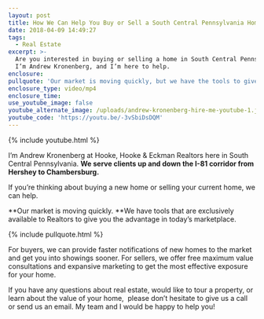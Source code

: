 ```yaml
---
layout: post
title: How We Can Help You Buy or Sell a South Central Pennsylvania Home
date: 2018-04-09 14:49:27
tags:
  - Real Estate
excerpt: >-
  Are you interested in buying or selling a home in South Central Pennsylvania?
  I’m Andrew Kronenberg, and I’m here to help.
enclosure:
pullquote: 'Our market is moving quickly, but we have the tools to give you the advantage.'
enclosure_type: video/mp4
enclosure_time:
use_youtube_image: false
youtube_alternate_image: /uploads/andrew-kronenberg-hire-me-youtube-1.jpg
youtube_code: 'https://youtu.be/-3vSbiDsDQM'
---
```


{% include youtube.html %}

I’m Andrew Kronenberg at Hooke, Hooke & Eckman Realtors here in South Central Pennsylvania. **We serve clients up and down the I-81 corridor from Hershey to Chambersburg.&nbsp;**

If you’re thinking about buying a new home or selling your current home, we can help.&nbsp;

**Our market is moving quickly.&nbsp;**We have tools that are exclusively available to Realtors to give you the advantage in today’s marketplace.

{% include pullquote.html %}

For buyers, we can provide faster notifications of new homes to the market and get you into showings sooner. For sellers, we offer free maximum value consultations and expansive marketing to get the most effective exposure for your home.&nbsp;

If you have any questions about real estate, would like to tour a property, or learn about the value of your home, &nbsp;please don’t hesitate to give us a call or send us an email. My team and I would be happy to help you!